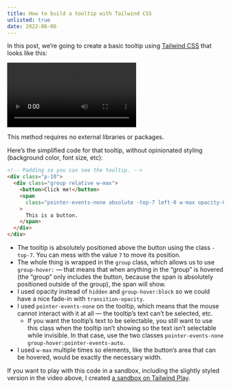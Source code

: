 ```yaml
---
title: How to build a tooltip with Tailwind CSS
unlisted: true
date: 2022-06-06
---
```


In this post, we’re going to create a basic tooltip using [Tailwind CSS](https://tailwindcss.com) that looks like this:

<video src="public/posts/tailwind-tooltip/172287179-a7f1d46b-2f40-4215-9706-ebd7676bc03a.mp4" controls playsinline></video>

This method requires no external libraries or packages.

Here’s the simplified code for that tooltip, without opinionated styling (background color, font size, etc):

```html
<!-- Padding so you can see the tooltip. -->
<div class="p-10">
  <div class="group relative w-max">
    <button>Click me!</button>
    <span
      class="pointer-events-none absolute -top-7 left-0 w-max opacity-0 transition-opacity group-hover:opacity-100"
    >
      This is a button.
    </span>
  </div>
</div>
```

- The tooltip is absolutely positioned above the button using the class `-top-7`. You can mess with the value `7` to move its position.
- The whole thing is wrapped in the `group` class, which allows us to use `group-hover:` — that means that when anything in the “group” is hovered (the “group” only includes the button, because the span is absolutely positioned outside of the group), the span will show.
- I used opacity instead of `hidden` and `group-hover:block` so we could have a nice fade-in with `transition-opacity`.
- I used `pointer-events-none` on the tooltip, which means that the mouse cannot interact with it at all — the tooltip’s text can’t be selected, etc.
  - If you want the tooltip’s text to be selectable, you still want to use this class when the tooltip isn’t showing so the text isn’t selectable while invisible. In that case, use the two classes `pointer-events-none group-hover:pointer-events-auto`.
- I used `w-max` multiple times so elements, like the button’s area that can be hovered, would be exactly the necessary width.

If you want to play with this code in a sandbox, including the slightly styled version in the video above, I created [a sandbox on Tailwind Play](https://play.tailwindcss.com/QM5A7FpFKL).
